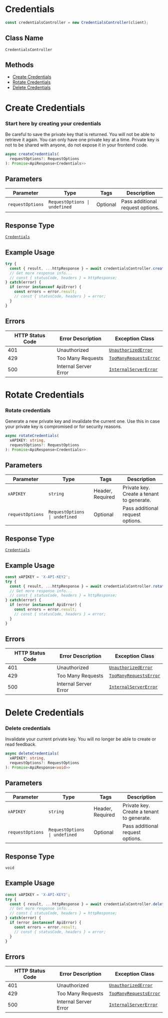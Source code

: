 # Credentials

```ts
const credentialsController = new CredentialsController(client);
```

## Class Name

`CredentialsController`

## Methods

* [Create Credentials](../../doc/controllers/credentials.md#create-credentials)
* [Rotate Credentials](../../doc/controllers/credentials.md#rotate-credentials)
* [Delete Credentials](../../doc/controllers/credentials.md#delete-credentials)


# Create Credentials

### Start here by creating your credentials

Be careful to save the private key that is returned. You will not be able to retrieve it again.
You can only have one private key at a time.
Private key is not to be shared with anyone, do not expose it in your frontend code.

```ts
async createCredentials(
  requestOptions?: RequestOptions
): Promise<ApiResponse<Credentials>>
```

## Parameters

| Parameter | Type | Tags | Description |
|  --- | --- | --- | --- |
| `requestOptions` | `RequestOptions \| undefined` | Optional | Pass additional request options. |

## Response Type

[`Credentials`](../../doc/models/credentials.md)

## Example Usage

```ts
try {
  const { result, ...httpResponse } = await credentialsController.createCredentials();
  // Get more response info...
  // const { statusCode, headers } = httpResponse;
} catch(error) {
  if (error instanceof ApiError) {
    const errors = error.result;
    // const { statusCode, headers } = error;
  }
}
```

## Errors

| HTTP Status Code | Error Description | Exception Class |
|  --- | --- | --- |
| 401 | Unauthorized | [`UnauthorizedError`](../../doc/models/unauthorized-error.md) |
| 429 | Too Many Requests | [`TooManyRequestsError`](../../doc/models/too-many-requests-error.md) |
| 500 | Internal Server Error | [`InternalServerError`](../../doc/models/internal-server-error.md) |


# Rotate Credentials

### Rotate credentials

Generate a new private key and invalidate the current one.
Use this in case your private key is compromised or for security reasons.

```ts
async rotateCredentials(
  xAPIKEY: string,
  requestOptions?: RequestOptions
): Promise<ApiResponse<Credentials>>
```

## Parameters

| Parameter | Type | Tags | Description |
|  --- | --- | --- | --- |
| `xAPIKEY` | `string` | Header, Required | Private key. Create a tenant to generate. |
| `requestOptions` | `RequestOptions \| undefined` | Optional | Pass additional request options. |

## Response Type

[`Credentials`](../../doc/models/credentials.md)

## Example Usage

```ts
const xAPIKEY = 'X-API-KEY2';
try {
  const { result, ...httpResponse } = await credentialsController.rotateCredentials(xAPIKEY);
  // Get more response info...
  // const { statusCode, headers } = httpResponse;
} catch(error) {
  if (error instanceof ApiError) {
    const errors = error.result;
    // const { statusCode, headers } = error;
  }
}
```

## Errors

| HTTP Status Code | Error Description | Exception Class |
|  --- | --- | --- |
| 401 | Unauthorized | [`UnauthorizedError`](../../doc/models/unauthorized-error.md) |
| 429 | Too Many Requests | [`TooManyRequestsError`](../../doc/models/too-many-requests-error.md) |
| 500 | Internal Server Error | [`InternalServerError`](../../doc/models/internal-server-error.md) |


# Delete Credentials

### Delete credentials

Invalidate your current private key.
You will no longer be able to create or read feedback.

```ts
async deleteCredentials(
  xAPIKEY: string,
  requestOptions?: RequestOptions
): Promise<ApiResponse<void>>
```

## Parameters

| Parameter | Type | Tags | Description |
|  --- | --- | --- | --- |
| `xAPIKEY` | `string` | Header, Required | Private key. Create a tenant to generate. |
| `requestOptions` | `RequestOptions \| undefined` | Optional | Pass additional request options. |

## Response Type

`void`

## Example Usage

```ts
const xAPIKEY = 'X-API-KEY2';
try {
  const { result, ...httpResponse } = await credentialsController.deleteCredentials(xAPIKEY);
  // Get more response info...
  // const { statusCode, headers } = httpResponse;
} catch(error) {
  if (error instanceof ApiError) {
    const errors = error.result;
    // const { statusCode, headers } = error;
  }
}
```

## Errors

| HTTP Status Code | Error Description | Exception Class |
|  --- | --- | --- |
| 401 | Unauthorized | [`UnauthorizedError`](../../doc/models/unauthorized-error.md) |
| 429 | Too Many Requests | [`TooManyRequestsError`](../../doc/models/too-many-requests-error.md) |
| 500 | Internal Server Error | [`InternalServerError`](../../doc/models/internal-server-error.md) |

